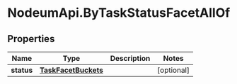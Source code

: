 # NodeumApi.ByTaskStatusFacetAllOf

## Properties

Name | Type | Description | Notes
------------ | ------------- | ------------- | -------------
**status** | [**TaskFacetBuckets**](TaskFacetBuckets.md) |  | [optional] 


